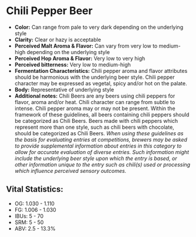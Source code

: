 # Chili Pepper Beer

- **Color:** Can range from pale to very dark depending on the underlying style
- **Clarity:** Clear or hazy is acceptable
- **Perceived Malt Aroma & Flavor:** Can vary from very low to medium-high depending on the underlying style
- **Perceived Hop Aroma & Flavor:** Very low to very high
- **Perceived bitterness:** Very low to medium-high
- **Fermentation Characteristics:** Chili pepper aroma and flavor attributes should be harmonious with the underlying beer style. Chili pepper character may be expressed as vegetal, spicy and/or hot on the palate.
- **Body:** Representative of underlying style
- **Additional notes:** Chili Beers are any beers using chili peppers for flavor, aroma and/or heat. Chili character can range from subtle to intense. Chili pepper aroma may or may not be present. Within the framework of these guidelines, all beers containing chili peppers should be categorized as Chili Beers. Beers made with chili peppers which represent more than one style, such as chili beers with chocolate, should be categorized as Chili Beers. _When using these guidelines as the basis for evaluating entries at competitions, brewers may be asked to provide supplemental information about entries in this category to allow for accurate evaluation of diverse entries. Such information might include the underlying beer style upon which the entry is based, or other information unique to the entry such as chili(s) used or processing which influence perceived sensory outcomes._

## Vital Statistics:

- OG: 1.030 - 1.110
- FG: 1.006 - 1.030
- IBUs: 5 - 70
- SRM: 5 - 50
- ABV: 2.5 - 13.3%
